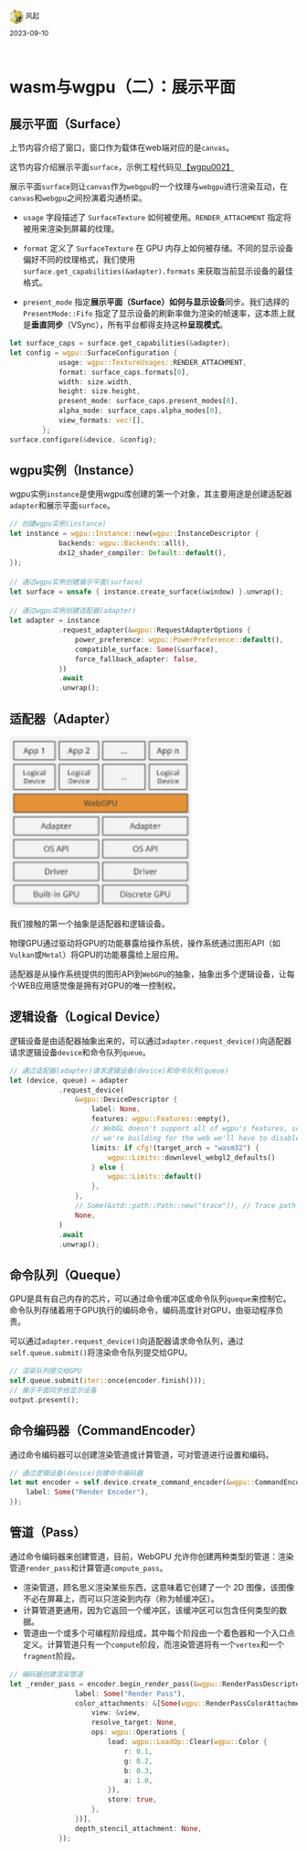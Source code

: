 <div style="overflow:hidden;"><img src="../assets/me.jpeg" alt="风起" style="border-radius:50%;width: 25px;float:left;"> <div style="float:left;margin-top: 2px;margin-left: 3px;font-size: 12px;">风起</div></div>
<div style="clear:both;font-size: 12px;height:50px;line-height: 34px;">2023-09-10</div>

# wasm与wgpu（二）：展示平面
## 展示平面（Surface）

上节内容介绍了窗口，窗口作为载体在web端对应的是`canvas`。

这节内容介绍展示平面`surface`，示例工程代码见[【wgpu002】](https://github.com/zxhsure/learn/tree/main/wgpu002)

展示平面`surface`则让`canvas`作为`webgpu`的一个纹理与`webgpu`进行渲染互动，在`canvas`和`webgpu`之间扮演着沟通桥梁。

- `usage` 字段描述了 `SurfaceTexture` 如何被使用。`RENDER_ATTACHMENT` 指定将被用来渲染到屏幕的纹理。

- `format` 定义了 `SurfaceTexture` 在 GPU 内存上如何被存储。不同的显示设备偏好不同的纹理格式，我们使用`surface.get_capabilities(&adapter).formats` 来获取当前显示设备的最佳格式。

- `present_mode` 指定**展示平面（Surface）**如何与**显示设备**同步。我们选择的`PresentMode::Fifo` 指定了显示设备的刷新率做为渲染的帧速率，这本质上就是**垂直同步**（VSync），所有平台都得支持这种**呈现模式**。

```rust
let surface_caps = surface.get_capabilities(&adapter);
let config = wgpu::SurfaceConfiguration {
            usage: wgpu::TextureUsages::RENDER_ATTACHMENT,
            format: surface_caps.formats[0],
            width: size.width,
            height: size.height,
            present_mode: surface_caps.present_modes[0],
            alpha_mode: surface_caps.alpha_modes[0],
            view_formats: vec![],
        };
surface.configure(&device, &config);
```



## wgpu实例（Instance）

wgpu实例`instance`是使用wgpu库创建的第一个对象，其主要用途是创建适配器`adapter`和展示平面`surface`。

```rust
// 创建wgpu实例(instance)
let instance = wgpu::Instance::new(wgpu::InstanceDescriptor {
            backends: wgpu::Backends::all(),
            dx12_shader_compiler: Default::default(),
});

// 通过wgpu实例创建展示平面(surface)
let surface = unsafe { instance.create_surface(&window) }.unwrap();

// 通过wgpu实例创建适配器(adapter)
let adapter = instance
            .request_adapter(&wgpu::RequestAdapterOptions {
                power_preference: wgpu::PowerPreference::default(),
                compatible_surface: Some(&surface),
                force_fallback_adapter: false,
            })
            .await
            .unwrap();
```



## 适配器（Adapter）

<img src="../assets/wgpu002-1.webp" alt="img" style="zoom: 200%;" />

我们接触的第一个抽象是适配器和逻辑设备。

物理GPU通过驱动将GPU的功能暴露给操作系统，操作系统通过图形API（如`Vulkan`或`Metal`）将GPU的功能暴露给上层应用。

适配器是从操作系统提供的图形API到`WebGPU`的抽象，抽象出多个逻辑设备，让每个WEB应用感觉像是拥有对GPU的唯一控制权。

## 逻辑设备（Logical Device）

逻辑设备是由适配器抽象出来的，可以通过`adapter.request_device()`向适配器请求逻辑设备`device`和命令队列`queue`。

```rust
// 通过适配器(adapter)请求逻辑设备(device)和命令队列(queue)
let (device, queue) = adapter
            .request_device(
                &wgpu::DeviceDescriptor {
                    label: None,
                    features: wgpu::Features::empty(),
                    // WebGL doesn't support all of wgpu's features, so if
                    // we're building for the web we'll have to disable some.
                    limits: if cfg!(target_arch = "wasm32") {
                        wgpu::Limits::downlevel_webgl2_defaults()
                    } else {
                        wgpu::Limits::default()
                    },
                },
                // Some(&std::path::Path::new("trace")), // Trace path
                None,
            )
            .await
            .unwrap();
```

## 命令队列（Queque）

GPU是具有自己内存的芯片，可以通过命令缓冲区或命令队列`queque`来控制它。命令队列存储着用于GPU执行的编码命令，编码高度针对GPU，由驱动程序负责。

可以通过`adapter.request_device()`向适配器请求命令队列，通过`self.queue.submit()`将渲染命令队列提交给GPU。

```rust
// 渲染队列提交给GPU
self.queue.submit(iter::once(encoder.finish()));
// 展示平面同步给显示设备
output.present();
```



## 命令编码器（CommandEncoder）

通过命令编码器可以创建渲染管道或计算管道，可对管道进行设置和编码。

```rust
// 通过逻辑设备(device)创建命令编码器
let mut encoder = self.device.create_command_encoder(&wgpu::CommandEncoderDescriptor {
    label: Some("Render Encoder"),
});
```

## 管道（Pass）

通过命令编码器来创建管道，目前，WebGPU 允许你创建两种类型的管道：渲染管道`render_pass`和计算管道`compute_pass`。

- 渲染管道，顾名思义渲染某些东西，这意味着它创建了一个 2D 图像，该图像不必在屏幕上，而可以只渲染到内存（称为帧缓冲区）。
- 计算管道更通用，因为它返回一个缓冲区，该缓冲区可以包含任何类型的数据。
- 管道由一个或多个可编程阶段组成，其中每个阶段由一个着色器和一个入口点定义。计算管道只有一个`compute`阶段，而渲染管道将有一个`vertex`和一个`fragment`阶段。

```rust
// 编码器创建渲染管道
let _render_pass = encoder.begin_render_pass(&wgpu::RenderPassDescriptor {
                label: Some("Render Pass"),
                color_attachments: &[Some(wgpu::RenderPassColorAttachment {
                    view: &view,
                    resolve_target: None,
                    ops: wgpu::Operations {
                        load: wgpu::LoadOp::Clear(wgpu::Color {
                            r: 0.1,
                            g: 0.2,
                            b: 0.3,
                            a: 1.0,
                        }),
                        store: true,
                    },
                })],
                depth_stencil_attachment: None,
            });
```

